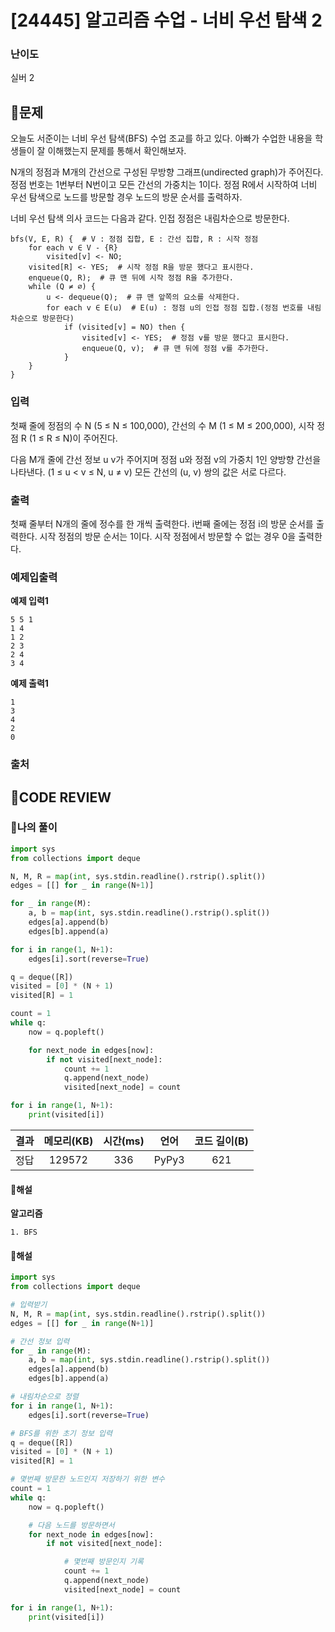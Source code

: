# [24445] 알고리즘 수업 - 너비 우선 탐색 2

### **난이도**
실버 2
## **📝문제**
오늘도 서준이는 너비 우선 탐색(BFS) 수업 조교를 하고 있다. 아빠가 수업한 내용을 학생들이 잘 이해했는지 문제를 통해서 확인해보자.

N개의 정점과 M개의 간선으로 구성된 무방향 그래프(undirected graph)가 주어진다. 정점 번호는 1번부터 N번이고 모든 간선의 가중치는 1이다. 정점 R에서 시작하여 너비 우선 탐색으로 노드를 방문할 경우 노드의 방문 순서를 출력하자.

너비 우선 탐색 의사 코드는 다음과 같다. 인접 정점은 내림차순으로 방문한다.

```
bfs(V, E, R) {  # V : 정점 집합, E : 간선 집합, R : 시작 정점
    for each v ∈ V - {R}
        visited[v] <- NO;
    visited[R] <- YES;  # 시작 정점 R을 방문 했다고 표시한다.
    enqueue(Q, R);  # 큐 맨 뒤에 시작 정점 R을 추가한다.
    while (Q ≠ ∅) {
        u <- dequeue(Q);  # 큐 맨 앞쪽의 요소를 삭제한다.
        for each v ∈ E(u)  # E(u) : 정점 u의 인접 정점 집합.(정점 번호를 내림차순으로 방문한다)
            if (visited[v] = NO) then {
                visited[v] <- YES;  # 정점 v를 방문 했다고 표시한다.
                enqueue(Q, v);  # 큐 맨 뒤에 정점 v를 추가한다.
            }
    }
}
```
### **입력**
첫째 줄에 정점의 수 N (5 ≤ N ≤ 100,000), 간선의 수 M (1 ≤ M ≤ 200,000), 시작 정점 R (1 ≤ R ≤ N)이 주어진다.

다음 M개 줄에 간선 정보 u v가 주어지며 정점 u와 정점 v의 가중치 1인 양방향 간선을 나타낸다. (1 ≤ u < v ≤ N, u ≠ v) 모든 간선의 (u, v) 쌍의 값은 서로 다르다.
### **출력**
첫째 줄부터 N개의 줄에 정수를 한 개씩 출력한다. i번째 줄에는 정점 i의 방문 순서를 출력한다. 시작 정점의 방문 순서는 1이다. 시작 정점에서 방문할 수 없는 경우 0을 출력한다.
### **예제입출력**

**예제 입력1**

```
5 5 1
1 4
1 2
2 3
2 4
3 4
```

**예제 출력1**

```
1
3
4
2
0
```

### **출처**

## **🧐CODE REVIEW**

### **🧾나의 풀이**

```python
import sys
from collections import deque

N, M, R = map(int, sys.stdin.readline().rstrip().split())
edges = [[] for _ in range(N+1)]

for _ in range(M):
    a, b = map(int, sys.stdin.readline().rstrip().split())
    edges[a].append(b)
    edges[b].append(a)

for i in range(1, N+1):
    edges[i].sort(reverse=True)

q = deque([R])
visited = [0] * (N + 1)
visited[R] = 1

count = 1
while q:
    now = q.popleft()

    for next_node in edges[now]:
        if not visited[next_node]:
            count += 1
            q.append(next_node)
            visited[next_node] = count

for i in range(1, N+1):
    print(visited[i])
```

결과	| 메모리(KB) |	시간(ms) |	언어 |	코드 길이(B)
:----:|:-----:|:-----:|:-----:|:--------:
정답|129572|336|PyPy3|621
#### **📝해설**

**알고리즘**
```
1. BFS
```

#### **📝해설**

```python
import sys
from collections import deque

# 입력받기
N, M, R = map(int, sys.stdin.readline().rstrip().split())
edges = [[] for _ in range(N+1)]

# 간선 정보 입력
for _ in range(M):
    a, b = map(int, sys.stdin.readline().rstrip().split())
    edges[a].append(b)
    edges[b].append(a)

# 내림차순으로 정렬
for i in range(1, N+1):
    edges[i].sort(reverse=True)

# BFS를 위한 초기 정보 입력
q = deque([R])
visited = [0] * (N + 1)
visited[R] = 1

# 몇번째 방문한 노드인지 저장하기 위한 변수
count = 1
while q:
    now = q.popleft()

    # 다음 노드를 방문하면서
    for next_node in edges[now]:
        if not visited[next_node]:

            # 몇번째 방문인지 기록
            count += 1
            q.append(next_node)
            visited[next_node] = count

for i in range(1, N+1):
    print(visited[i])
```